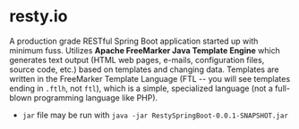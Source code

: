 # resty.io
A production grade RESTful Spring Boot application started up with minimum fuss.  Utilizes **Apache FreeMarker Java Template Engine** which generates text output (HTML web pages, e-mails, configuration files, source code, etc.) based on templates and changing data.  Templates are written in the FreeMarker Template Language (FTL -- you will see templates ending in `.ftlh`, not `ftl`), which is a simple, specialized language (not a full-blown programming language like PHP). 

- `jar` file may be run with `java -jar RestySpringBoot-0.0.1-SNAPSHOT.jar`
